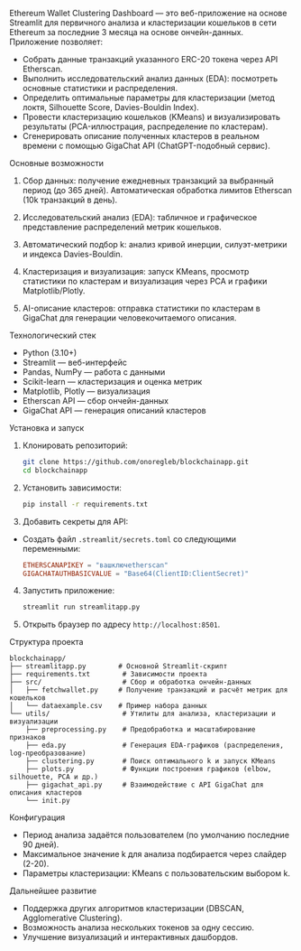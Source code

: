 Ethereum Wallet Clustering Dashboard — это веб-приложение на основе Streamlit для первичного анализа и кластеризации кошельков в сети Ethereum за последние 3 месяца на основе ончейн-данных. Приложение позволяет:

* Собрать данные транзакций указанного ERC-20 токена через API Etherscan.
* Выполнить исследовательский анализ данных (EDA): посмотреть основные статистики и распределения.
* Определить оптимальные параметры для кластеризации (метод локтя, Silhouette Score, Davies-Bouldin Index).
* Провести кластеризацию кошельков (KMeans) и визуализировать результаты (PCA-иллюстрация, распределение по кластерам).
* Сгенерировать описание полученных кластеров в реальном времени с помощью GigaChat API (ChatGPT-подобный сервис).

Основные возможности

1. Сбор данных: получение ежедневных транзакций за выбранный период (до 365 дней). Автоматическая обработка лимитов Etherscan (10k транзакций в день).

2. Исследовательский анализ (EDA): табличное и графическое представление распределений метрик кошельков.

3. Автоматический подбор k: анализ кривой инерции, силуэт-метрики и индекса Davies-Bouldin.

4. Кластеризация и визуализация: запуск KMeans, просмотр статистики по кластерам и визуализация через PCA и графики Matplotlib/Plotly.

5. AI-описание кластеров: отправка статистики по кластерам в GigaChat для генерации человекочитаемого описания.

Технологический стек

* Python (3.10+)
* Streamlit — веб-интерфейс
* Pandas, NumPy — работа с данными
* Scikit-learn — кластеризация и оценка метрик
* Matplotlib, Plotly — визуализация
* Etherscan API — сбор ончейн-данных
* GigaChat API — генерация описаний кластеров

Установка и запуск

1. Клонировать репозиторий:
   ```bash
   git clone https://github.com/onoregleb/blockchainapp.git
   cd blockchainapp
   ```

2. Установить зависимости:
   ```bash
   pip install -r requirements.txt
   ```

3. Добавить секреты для API:
 * Создать файл `.streamlit/secrets.toml` со следующими переменными:
     ```toml
     ETHERSCANAPIKEY = "вашключetherscan"
     GIGACHATAUTHBASICVALUE = "Base64(ClientID:ClientSecret)"
     ```

4. Запустить приложение:
   ```bash
   streamlit run streamlitapp.py
   ```

5. Открыть браузер по адресу `http://localhost:8501`.

Структура проекта

```text
blockchainapp/
├── streamlitapp.py        # Основной Streamlit-скрипт
├── requirements.txt        # Зависимости проекта
├── src/                    # Сбор и обработка ончейн-данных
│   ├── fetchwallet.py     # Получение транзакций и расчёт метрик для кошельков
│   └── dataexample.csv    # Пример набора данных
└── utils/                  # Утилиты для анализа, кластеризации и визуализации
    ├── preprocessing.py    # Предобработка и масштабирование признаков
    ├── eda.py              # Генерация EDA-графиков (распределения, log-преобразование)
    ├── clustering.py       # Поиск оптимального k и запуск KMeans
    ├── plots.py            # Функции построения графиков (elbow, silhouette, PCA и др.)
    ├── gigachat_api.py     # Взаимодействие с API GigaChat для описания кластеров
    └── init.py
```

Конфигурация

* Период анализа задаётся пользователем (по умолчанию последние 90 дней).
* Максимальное значение k для анализа подбирается через слайдер (2-20).
* Параметры кластеризации: KMeans с пользовательским выбором k.

Дальнейшее развитие

* Поддержка других алгоритмов кластеризации (DBSCAN, Agglomerative Clustering).
* Возможность анализа нескольких токенов за одну сессию.
* Улучшение визуализаций и интерактивных дашбордов.
